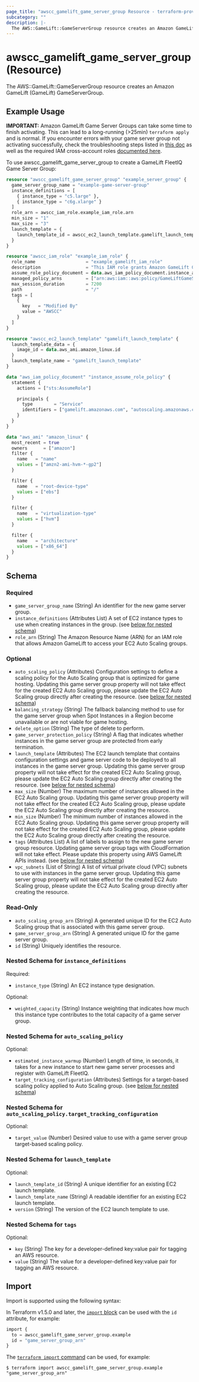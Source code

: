 ```yaml
---
page_title: "awscc_gamelift_game_server_group Resource - terraform-provider-awscc"
subcategory: ""
description: |-
  The AWS::GameLift::GameServerGroup resource creates an Amazon GameLift (GameLift) GameServerGroup.
---
```


# awscc_gamelift_game_server_group (Resource)

The AWS::GameLift::GameServerGroup resource creates an Amazon GameLift (GameLift) GameServerGroup.

## Example Usage

**IMPORTANT:** Amazon GameLift Game Server Groups can take some time to finish activating. This can lead to a long-running (>25min) `terraform apply` and is normal. 
If you encounter errors with your game server group not activating successfully, check the troubleshooting steps listed in 
[this doc](https://docs.aws.amazon.com/gamelift/latest/fleetiqguide/gsg-lifecycle.html#gsg-howitworks-lifecycle-gameservergroup) as well as the required IAM cross-account 
roles [documented here](https://docs.aws.amazon.com/gamelift/latest/fleetiqguide/gsg-iam-permissions-roles.html).

To use awscc_gamelift_game_server_group to create a GameLift FleetIQ Game Server Group:
```terraform
resource "awscc_gamelift_game_server_group" "example_server_group" {
  game_server_group_name = "example-game-server-group"
  instance_definitions = [
    { instance_type = "c5.large" },
    { instance_type = "c6g.xlarge" }
  ]
  role_arn = awscc_iam_role.example_iam_role.arn
  min_size = "1"
  max_size = "3"
  launch_template = {
    launch_template_id = awscc_ec2_launch_template.gamelift_launch_template.id
  }
}

resource "awscc_iam_role" "example_iam_role" {
  role_name                   = "example_gamelift_iam_role"
  description                 = "This IAM role grants Amazon GameLift GameServerGroup to manage GameLift EC2 Fleet."
  assume_role_policy_document = data.aws_iam_policy_document.instance_assume_role_policy.json
  managed_policy_arns         = ["arn:aws:iam::aws:policy/GameLiftGameServerGroupPolicy"]
  max_session_duration        = 7200
  path                        = "/"
  tags = [
    {
      key   = "Modified By"
      value = "AWSCC"
    }
  ]
}

resource "awscc_ec2_launch_template" "gamelift_launch_template" {
  launch_template_data = {
    image_id = data.aws_ami.amazon_linux.id
  }
  launch_template_name = "gamelift_launch_template"
}

data "aws_iam_policy_document" "instance_assume_role_policy" {
  statement {
    actions = ["sts:AssumeRole"]

    principals {
      type        = "Service"
      identifiers = ["gamelift.amazonaws.com", "autoscaling.amazonaws.com"]
    }
  }
}

data "aws_ami" "amazon_linux" {
  most_recent = true
  owners      = ["amazon"]
  filter {
    name   = "name"
    values = ["amzn2-ami-hvm-*-gp2"]
  }

  filter {
    name   = "root-device-type"
    values = ["ebs"]
  }

  filter {
    name   = "virtualization-type"
    values = ["hvm"]
  }

  filter {
    name   = "architecture"
    values = ["x86_64"]
  }
}
```

<!-- schema generated by tfplugindocs -->
## Schema

### Required

- `game_server_group_name` (String) An identifier for the new game server group.
- `instance_definitions` (Attributes List) A set of EC2 instance types to use when creating instances in the group. (see [below for nested schema](#nestedatt--instance_definitions))
- `role_arn` (String) The Amazon Resource Name (ARN) for an IAM role that allows Amazon GameLift to access your EC2 Auto Scaling groups.

### Optional

- `auto_scaling_policy` (Attributes) Configuration settings to define a scaling policy for the Auto Scaling group that is optimized for game hosting. Updating this game server group property will not take effect for the created EC2 Auto Scaling group, please update the EC2 Auto Scaling group directly after creating the resource. (see [below for nested schema](#nestedatt--auto_scaling_policy))
- `balancing_strategy` (String) The fallback balancing method to use for the game server group when Spot Instances in a Region become unavailable or are not viable for game hosting.
- `delete_option` (String) The type of delete to perform.
- `game_server_protection_policy` (String) A flag that indicates whether instances in the game server group are protected from early termination.
- `launch_template` (Attributes) The EC2 launch template that contains configuration settings and game server code to be deployed to all instances in the game server group. Updating this game server group property will not take effect for the created EC2 Auto Scaling group, please update the EC2 Auto Scaling group directly after creating the resource. (see [below for nested schema](#nestedatt--launch_template))
- `max_size` (Number) The maximum number of instances allowed in the EC2 Auto Scaling group. Updating this game server group property will not take effect for the created EC2 Auto Scaling group, please update the EC2 Auto Scaling group directly after creating the resource.
- `min_size` (Number) The minimum number of instances allowed in the EC2 Auto Scaling group. Updating this game server group property will not take effect for the created EC2 Auto Scaling group, please update the EC2 Auto Scaling group directly after creating the resource.
- `tags` (Attributes List) A list of labels to assign to the new game server group resource. Updating game server group tags with CloudFormation will not take effect. Please update this property using AWS GameLift APIs instead. (see [below for nested schema](#nestedatt--tags))
- `vpc_subnets` (List of String) A list of virtual private cloud (VPC) subnets to use with instances in the game server group. Updating this game server group property will not take effect for the created EC2 Auto Scaling group, please update the EC2 Auto Scaling group directly after creating the resource.

### Read-Only

- `auto_scaling_group_arn` (String) A generated unique ID for the EC2 Auto Scaling group that is associated with this game server group.
- `game_server_group_arn` (String) A generated unique ID for the game server group.
- `id` (String) Uniquely identifies the resource.

<a id="nestedatt--instance_definitions"></a>
### Nested Schema for `instance_definitions`

Required:

- `instance_type` (String) An EC2 instance type designation.

Optional:

- `weighted_capacity` (String) Instance weighting that indicates how much this instance type contributes to the total capacity of a game server group.


<a id="nestedatt--auto_scaling_policy"></a>
### Nested Schema for `auto_scaling_policy`

Optional:

- `estimated_instance_warmup` (Number) Length of time, in seconds, it takes for a new instance to start new game server processes and register with GameLift FleetIQ.
- `target_tracking_configuration` (Attributes) Settings for a target-based scaling policy applied to Auto Scaling group. (see [below for nested schema](#nestedatt--auto_scaling_policy--target_tracking_configuration))

<a id="nestedatt--auto_scaling_policy--target_tracking_configuration"></a>
### Nested Schema for `auto_scaling_policy.target_tracking_configuration`

Optional:

- `target_value` (Number) Desired value to use with a game server group target-based scaling policy.



<a id="nestedatt--launch_template"></a>
### Nested Schema for `launch_template`

Optional:

- `launch_template_id` (String) A unique identifier for an existing EC2 launch template.
- `launch_template_name` (String) A readable identifier for an existing EC2 launch template.
- `version` (String) The version of the EC2 launch template to use.


<a id="nestedatt--tags"></a>
### Nested Schema for `tags`

Optional:

- `key` (String) The key for a developer-defined key:value pair for tagging an AWS resource.
- `value` (String) The value for a developer-defined key:value pair for tagging an AWS resource.

## Import

Import is supported using the following syntax:

In Terraform v1.5.0 and later, the [`import` block](https://developer.hashicorp.com/terraform/language/import) can be used with the `id` attribute, for example:

```terraform
import {
  to = awscc_gamelift_game_server_group.example
  id = "game_server_group_arn"
}
```

The [`terraform import` command](https://developer.hashicorp.com/terraform/cli/commands/import) can be used, for example:

```shell
$ terraform import awscc_gamelift_game_server_group.example "game_server_group_arn"
```